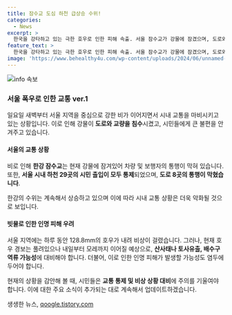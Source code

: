 ```yaml
---
title: 잠수교 도심 하천 급상승 수위!
categories:
  - News
excerpt: >
  한국을 강타하고 있는 극한 호우로 인한 피해 속출. 서울 잠수교가 강물에 잠겼으며, 도로와 하천 통행이 제한되었다. 서울과 경기도에 추가적인 100mm의 비가 예상되어, 산사태, 토사유출, 범람에 주의가 요구된다. 요약된 기사로 클릭하면 안전에 대한 궁금증과 향후 비 상황에 대한 궁금증을 해소할 수 있을 것으로 생각된다.
feature_text: >
  한국을 강타하고 있는 극한 호우로 인한 피해 속출. 서울 잠수교가 강물에 잠겼으며, 도로와 하천 통행이 제한되었다. 서울과 경기도에 추가적인 100mm의 비가 예상되어, 산사태, 토사유출, 범람에 주의가 요구된다. 요약된 기사로 클릭하면 안전에 대한 궁금증과 향후 비 상황에 대한 궁금증을 해소할 수 있을 것으로 생각된다.
image: 'https://www.behealthy4u.com/wp-content/uploads/2024/06/unnamed-file.png'
---
```


<p><img src="https://www.behealthy4u.com/wp-content/uploads/2024/06/unnamed-file.png" alt="info 속보" /></p>

<h3>서울 폭우로 인한 교통 ver.1</h3>

<p>일요일 새벽부터 서울 지역을 중심으로 강한 비가 이어지면서 시내 교통을 마비시키고 있는 상황입니다. 이로 인해 강물이 <strong>도로와 교량을 침수</strong>시켰고, 시민들에게 큰 불편을 안겨주고 있습니다.</p>

<h4>서울의 교통 상황</h4>

<p>비로 인해 <strong>한강 잠수교</strong>는 현재 강물에 잠겨있어 차량 및 보행자의 통행이 막혀 있습니다. 또한, <strong>서울 시내 하천 29곳의 시민 출입이 모두 통제</strong>되었으며, <strong>도로 8곳의 통행이 막혔습니다</strong>. </p>

<p>한강의 수위는 계속해서 상승하고 있으며 이에 따라 시내 교통 상황은 더욱 악화될 것으로 보입니다.</p>

<h4>빗물로 인한 인명 피해 우려</h4>

<p>서울 지역에는 하루 동안 128.8mm의 호우가 내려 비상이 걸렸습니다. 그러나, 현재 호우 경보는 풀려있으나 내일부터 모레까지 이어질 예상으로, <strong>산사태나 토사유출, 배수구 역류 가능성</strong>에 대비해야 합니다. 더불어, 이로 인한 인명 피해가 발생할 가능성도 염두에 두어야 합니다.</p>

<p>현재의 상황을 감안해 볼 때, 시민들은 <strong>교통 통제 및 비상 상황 대비</strong>에 주의를 기울여야 합니다. 이에 대한 주요 소식이 추가되는 대로 계속해서 업데이트하겠습니다.</p>
생생한 뉴스, <a href="https://qoogle.tistory.com" rel="dofollow">qoogle.tistory.com</a>


